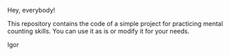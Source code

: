 Hey, everybody! 

This repository contains the code of a simple project for practicing mental counting skills. You can use it as is or modify it for your needs. 

Igor 